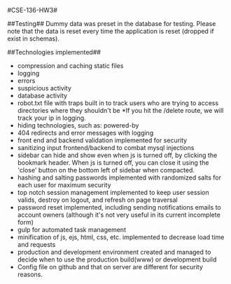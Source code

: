#CSE-136-HW3#

##Testing##
Dummy data was preset in the database for testing.
Please note that the data is reset every time the application is reset (dropped if exist in schemas).

##Technologies implemented##

* compression and caching static files
* logging 
 * errors
 * suspicious activity
 * database activity
* robot.txt file with traps built in to track users who are trying to access directories where they shouldn't be
 *If you hit the /delete route, we will track your ip in logging. 
* hiding technologies, such as: powered-by
* 404 redirects and error messages with logging
* front end and backend validation implemented for security
* sanitizing input frontend/backend to combat mysql injections
* sidebar can hide and show even when js is turned off, by clicking the bookmark header. When js is turned off, you can close it using the 'close' button on the bottom left of sidebar when compacted.
* hashing and salting passwords implemented with randomized salts for each user for maximum security
* top notch session management implemented to keep user session valids, destroy on logout, and refresh on page traversal 
* password reset implemented, including sending notifications emails to account owners (although it's not very useful in its current incomplete form)
* gulp for automated task management
 * minification of js, ejs, html, css, etc. implemented to decrease load time and requests
* production and development environment created and managed to decide when to use the production build(www) or development build
* Config file on github and that on server are different for security reasons.
